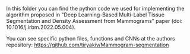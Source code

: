 

In this folder you can find the python code we used for implementing the algorithm proposed in "Deep Learning-Based Multi-Label Tissue Segmentation and Density
Assessment from Mammograms" paper (doi: 10.1016/j.irbm.2022.05.004).

You can see specific python files, functions and CNNs at the authors repository:
https://github.com/tiryakiv/Mammogram-segmentation
